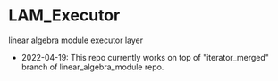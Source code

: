 # LAM_Executor

linear algebra module executor layer
- 2022-04-19: This repo  currently works on top of "iterator_merged" branch of linear_algebra_module repo.